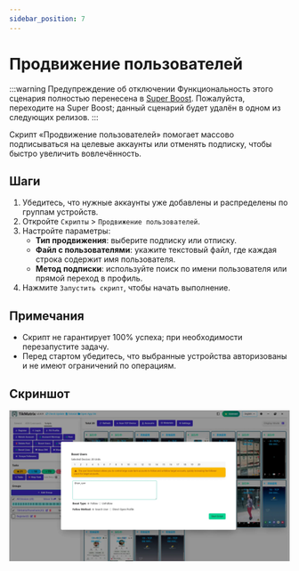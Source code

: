 ```yaml
---
sidebar_position: 7
---
```


# Продвижение пользователей

:::warning Предупреждение об отключении
Функциональность этого сценария полностью перенесена в [Super Boost](./14.super-boost.md). Пожалуйста, переходите на Super Boost; данный сценарий будет удалён в одном из следующих релизов.
:::

Скрипт «Продвижение пользователей» помогает массово подписываться на целевые аккаунты или отменять подписку, чтобы быстро увеличить вовлечённость.

## Шаги

1. Убедитесь, что нужные аккаунты уже добавлены и распределены по группам устройств.
2. Откройте `Скрипты` > `Продвижение пользователей`.
3. Настройте параметры:
   - **Тип продвижения**: выберите подписку или отписку.
   - **Файл с пользователями**: укажите текстовый файл, где каждая строка содержит имя пользователя.
   - **Метод подписки**: используйте поиск по имени пользователя или прямой переход в профиль.
4. Нажмите `Запустить скрипт`, чтобы начать выполнение.

## Примечания

- Скрипт не гарантирует 100% успеха; при необходимости перезапустите задачу.
- Перед стартом убедитесь, что выбранные устройства авторизованы и не имеют ограничений по операциям.

## Скриншот

![Продвижение пользователей](../img/boost-users.webp)
